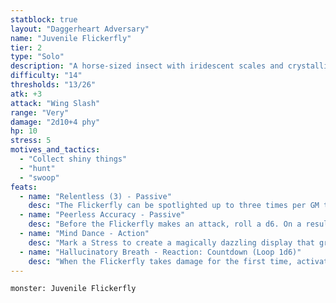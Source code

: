 ```yaml
---
statblock: true
layout: "Daggerheart Adversary"
name: "Juvenile Flickerfly"
tier: 2
type: "Solo"
description: "A horse-sized insect with iridescent scales and crystalline wings moving faster than the eye can see."
difficulty: "14"
thresholds: "13/26"
atk: +3
attack: "Wing Slash"
range: "Very"
damage: "2d10+4 phy"
hp: 10
stress: 5
motives_and_tactics:
  - "Collect shiny things"
  - "hunt"
  - "swoop"
feats:
  - name: "Relentless (3) - Passive"
    desc: "The Flickerfly can be spotlighted up to three times per GM turn. Spend Fear as usual to spotlight them."
  - name: "Peerless Accuracy - Passive"
    desc: "Before the Flickerfly makes an attack, roll a d6. On a result of 4 or higher, the target’s Evasion is halved against this attack."
  - name: "Mind Dance - Action"
    desc: "Mark a Stress to create a magically dazzling display that grapples the minds of nearby foes. All targets within Close range must make an Instinct Reaction Roll. For each target who failed, you gain a Fear and the Flickerfly learns one of the target’s fears."
  - name: "Hallucinatory Breath - Reaction: Countdown (Loop 1d6)"
    desc: "When the Flickerfly takes damage for the first time, activate the countdown. When it triggers, the Flickerfly breathes hallucinatory gas on all targets in front of them up to Far range. Targets must succeed on an Instinct Reaction Roll or be tormented by fearful hallucinations. Targets whose fears are known to the Flickerfly have disadvantage on this roll. Targets who fail must mark a Stress and lose a Hope."
---
```


```statblock
monster: Juvenile Flickerfly
```